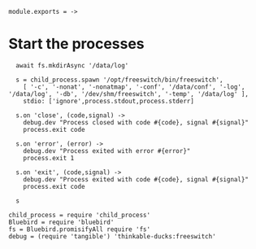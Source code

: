     module.exports = ->

Start the processes
===================

      await fs.mkdirAsync '/data/log'

      s = child_process.spawn '/opt/freeswitch/bin/freeswitch',
        [ '-c', '-nonat', '-nonatmap', '-conf', '/data/conf', '-log', '/data/log', '-db', '/dev/shm/freeswitch', '-temp', '/data/log' ],
        stdio: ['ignore',process.stdout,process.stderr]

      s.on 'close', (code,signal) ->
        debug.dev "Process closed with code #{code}, signal #{signal}"
        process.exit code

      s.on 'error', (error) ->
        debug.dev "Process exited with error #{error}"
        process.exit 1

      s.on 'exit', (code,signal) ->
        debug.dev "Process exited with code #{code}, signal #{signal}"
        process.exit code

      s

    child_process = require 'child_process'
    Bluebird = require 'bluebird'
    fs = Bluebird.promisifyAll require 'fs'
    debug = (require 'tangible') 'thinkable-ducks:freeswitch'
